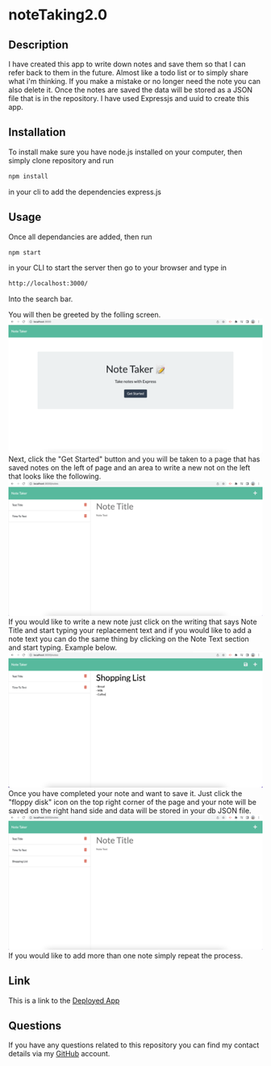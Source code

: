 # noteTaking2.0

## Description
I have created this app to write down notes and save them so that I can refer back to them in the future. Almost like a todo list or to simply share what i'm thinking. If you make a mistake or no longer need the note you can also delete it.
Once the notes are saved the data will be stored as a JSON file that is in the repository.
I have used Expressjs and uuid to create this app. 

## Installation
To install make sure you have node.js installed on your computer, then simply clone repository and run 
```md 
npm install 
```
in your cli to add the dependencies express.js

## Usage

Once all dependancies are added, then run
```md
npm start
```
in your CLI to start the server then go to your browser and type in
```md
http://localhost:3000/
```
Into the search bar.

You will then be greeted by the folling screen.
<img src="./assets/img/ss1.png" alt="screenshot of example"> 
Next, click the "Get Started" button and you will be taken to a page that has saved notes on the left of page and an area to write a new not on the left that looks like the following. 
<img src="./assets/img/ss2.png" alt="screenshot of example">
If you would like to write a new note just click on the writing that says Note Title and start typing your replacement text and if you would like to add a note text you can do the same thing by clicking on the Note Text section and start typing. Example below.
<img src="./assets/img/ss3.png" alt="screenshot of example">
Once you have completed your note and want to save it. Just click the "floppy disk" icon on the top right corner of the page and your note will be saved on the right hand side and data will be stored in your db JSON file.
<img src="./assets/img/ss4.png" alt="screenshot of example">
If you would like to add more than one note simply repeat the process.

## Link
This is a link to the <a href="https://stormy-mesa-25003.herokuapp.com/">Deployed App</a>

## Questions
If you have any questions related to this repository you can find my contact details via my <a href="https://github.com/skipsterling">GitHub</a> account.